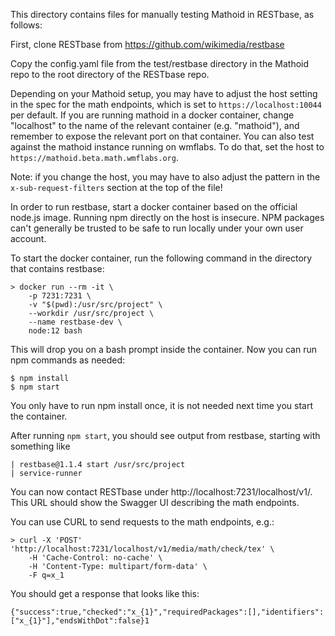 This directory contains files for manually testing Mathoid
in RESTbase, as follows:

First, clone RESTbase from https://github.com/wikimedia/restbase

Copy the config.yaml file from the test/restbase directory in the Mathoid repo
to the root directory of the RESTbase repo.

Depending on your Mathoid setup, you may have to adjust the host setting in the
spec for the math endpoints, which is set to `https://localhost:10044` per default.
If you are running mathoid in a docker container, change "localhost"
to the name of the relevant container (e.g. "mathoid"), and remember to expose
the relevant port on that container.
You can also test against the mathoid instance running on wmflabs.
To do that, set the host to `https://mathoid.beta.math.wmflabs.org`.

Note: if you change the host, you may have to also adjust the pattern in the 
`x-sub-request-filters` section at the top of the file!

In order to run restbase, start a docker container based on the official node.js
image. Running npm directly on the host is insecure. NPM packages can't
generally be trusted to be safe to run locally under your own user account. 

To start the docker container, run the following command in the directory
that contains restbase:
```
> docker run --rm -it \
    -p 7231:7231 \
    -v "$(pwd):/usr/src/project" \
    --workdir /usr/src/project \
    --name restbase-dev \
    node:12 bash
```

This will drop you on a bash prompt inside the container. Now you can run npm commands
as needed:

```
$ npm install 
$ npm start
```

You only have to run npm install once, it is not needed next time you start the
container.

After running `npm start`, you should see output from restbase, starting with something like
```
| restbase@1.1.4 start /usr/src/project
| service-runner
```

You can now contact RESTbase under http://localhost:7231/localhost/v1/.
This URL should show the Swagger UI describing the math endpoints.

You can use CURL to send requests to the math endpoints, e.g.:
```
> curl -X 'POST' 'http://localhost:7231/localhost/v1/media/math/check/tex' \
    -H 'Cache-Control: no-cache' \
    -H 'Content-Type: multipart/form-data' \
    -F q=x_1
```

You should get a response that looks like this:
```
{"success":true,"checked":"x_{1}","requiredPackages":[],"identifiers":["x_{1}"],"endsWithDot":false}1
```
